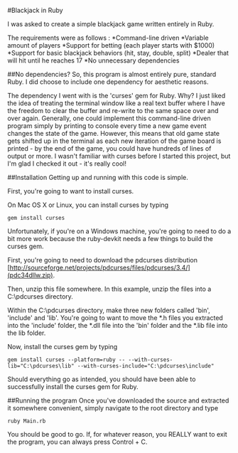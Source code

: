 #Blackjack in Ruby

I was asked to create a simple blackjack game written entirely in Ruby.  

The requirements were as follows :
*Command-line driven
*Variable amount of players
*Support for betting (each player starts with $1000)
*Support for basic blackjack behaviors (hit, stay, double, split)
*Dealer that will hit until he reaches 17
*No unnecessary dependencies

##No dependencies?
So, this program is almost entirely pure, standard Ruby.  I did choose to include one dependency for aesthetic reasons.  

The dependency I went with is the 'curses' gem for Ruby.  Why?  I just liked the idea of treating the terminal window like a real text buffer where I have the freedom to clear the buffer and re-write to the same space over and over again.  Generally, one could implement this command-line driven program simply by printing to console every time a new game event changes the state of the game.  However, this means that old game state gets shifted up in the terminal as each new iteration of the game board is printed - by the end of the game, you could have hundreds of lines of output or more.  I wasn't familiar with curses before I started this project, but I'm glad I checked it out - it's really cool!

##Installation
Getting up and running with this code is simple.

First, you're going to want to install curses.   

On Mac OS X or Linux, you can install curses by typing 
```
gem install curses
```

Unfortunately, if you're on a Windows machine, you're going to need to do a bit more work because the ruby-devkit needs a few things to build the curses gem.

First, you're going to need to download the pdcurses distribution [http://sourceforge.net/projects/pdcurses/files/pdcurses/3.4/](pdc34dllw.zip).

Then, unzip this file somewhere.  In this example, unzip the files into a C:\pdcurses directory.  

Within the C:\pdcurses directory, make three new folders called 'bin', 'include' and 'lib'.  You're going to want to move the *.h files you extracted into the 'include' folder, the *.dll file into the 'bin' folder and the *.lib file into the lib folder.  

Now, install the curses gem by typing
```
gem install curses --platform=ruby -- --with-curses-lib="C:\pdcurses\lib" --with-curses-include="C:\pdcurses\include"
```

Should everything go as intended, you should have been able to successfully install the curses gem for Ruby.

##Running the program
Once you've downloaded the source and extracted it somewhere convenient, simply navigate to the root directory and type 

```
ruby Main.rb
```
You should be good to go.  If, for whatever reason, you REALLY want to exit the program, you can always press Control + C.
